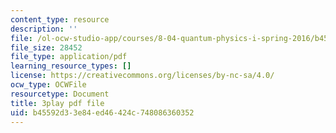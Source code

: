 ```yaml
---
content_type: resource
description: ''
file: /ol-ocw-studio-app/courses/8-04-quantum-physics-i-spring-2016/b45592d33e84ed46424c748086360352_Y6Ma-zn4Olk.pdf
file_size: 28452
file_type: application/pdf
learning_resource_types: []
license: https://creativecommons.org/licenses/by-nc-sa/4.0/
ocw_type: OCWFile
resourcetype: Document
title: 3play pdf file
uid: b45592d3-3e84-ed46-424c-748086360352
---
```

